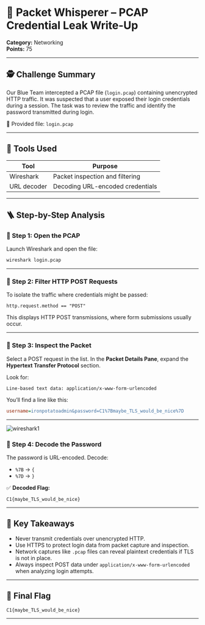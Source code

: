 # 🔐 Packet Whisperer – PCAP Credential Leak Write-Up

**Category:** Networking\
**Points:** 75

---

## 🕵️ Challenge Summary

Our Blue Team intercepted a PCAP file (`login.pcap`) containing unencrypted HTTP traffic. It was suspected that a user exposed their login credentials during a session. The task was to review the traffic and identify the password transmitted during login.

📎 Provided file: `login.pcap`

---

## 🧰 Tools Used

| Tool        | Purpose                          |
| ----------- | -------------------------------- |
| Wireshark   | Packet inspection and filtering  |
| URL decoder | Decoding URL-encoded credentials |

---

## 🪜 Step-by-Step Analysis

### 🔹 Step 1: Open the PCAP

Launch Wireshark and open the file:

```bash
wireshark login.pcap
```

---

### 🔹 Step 2: Filter HTTP POST Requests

To isolate the traffic where credentials might be passed:

```wireshark
http.request.method == "POST"
```

This displays HTTP POST transmissions, where form submissions usually occur.

---

### 🔹 Step 3: Inspect the Packet

Select a POST request in the list. In the **Packet Details Pane**, expand the **Hypertext Transfer Protocol** section.

Look for:

```
Line-based text data: application/x-www-form-urlencoded
```

You’ll find a line like this:

```ini
username=ironpotatoadmin&password=C1%7Bmaybe_TLS_would_be_nice%7D
```

---
![wireshark1](https://github.com/user-attachments/assets/fbc1020c-b6fc-4c14-85ae-ff549205f900)

### 🔹 Step 4: Decode the Password

The password is URL-encoded. Decode:

- `%7B` → `{`
- `%7D` → `}`

✅ **Decoded Flag:**

```
C1{maybe_TLS_would_be_nice}
```

---

## 🧠 Key Takeaways

- Never transmit credentials over unencrypted HTTP.
- Use HTTPS to protect login data from packet capture and inspection.
- Network captures like `.pcap` files can reveal plaintext credentials if TLS is not in place.
- Always inspect POST data under `application/x-www-form-urlencoded` when analyzing login attempts.

---

## 🏁 Final Flag

```
C1{maybe_TLS_would_be_nice}
```

---

